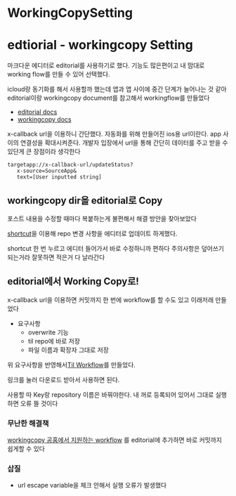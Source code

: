 # WorkingCopySetting

# edtiorial - workingcopy Setting

마크다운 에디터로 editorial를 사용하기로 했다. 기능도 많은편이고 내 맘대로 working flow를 만들 수 있어 선택했다. 

icloud랑 동기화를 해서 사용할까 했는데 앱과 앱 사이에 중간 단계가 늘어나는 것 같아  editorial이랑 workingcopy document를 참고해서 workingflow를 만들었다

* [editorial docs](http://www.editorial-workflows.com)
* [workingcopy docs](https://workingcopyapp.com/url-schemes.html#writing)

x-callback url을 이용하니 간단했다. 자동화를 위해 만들어진 ios용 url이란다. app 사이의 연결성을 확대시켜준다. 개발자 입장에서 url을 통해 간단히 데이터를 주고 받을 수 있단게 큰 장점이라 생각한다

```shell
targetapp://x-callback-url/updateStatus?
   x-source=SourceApp&
   text=[User inputted string]
```

## workingcopy dir을 editorial로 Copy

포스트 내용을 수정할 때마다 복붙하는게 불편해서 해결 방안을 찾아보았다

[shortcut](https://github.com/somelinguist/EditorialWorkingCopySync)을 이용해 repo 변경 사항을 에디터로 업데이트 하게했다.

shortcut 한 번 누르고 에디터 들어가서 바로 수정하니까 편하다 주의사항은 덮어쓰기 되는거라 잘못하면 적은거 다 날라간다

## editorial에서 Working Copy로!

x-callback url을 이용하면 커밋까지 한 번에 workflow를 할 수도 있고 이래저래 만들었다

* 요구사항
	* overwrite 기능
	* til repo에 바로 저장
	* 파일 이름과 확장자 그대로 저장

위 요구사항을 반영해서[Til Workflow](editorial://add-workflow?workflow-data-b64=eNrVV91u2zYUfhVCwNINkJ2k7ZrNQGCkbrplCJoicZai82DQ0pHNmSI1krJiGAb2NHuwPck-UrKtJLtYbtLmxpHO__edo0NmFYlEq6gX5UL5J9uxOhFcdqbCzcrJmEvXLdQ0iiOeOAF91PttFRW8tPSWMm3oslRKwKCXcWkprlU3cNalu5rpCrqP3PCcHBm7tUpK63Q-FE4SciN6IrmFOrrRZp5JXZ2EbD-RO02F02ZIty7ywXeRVlGmZUqpV10U3jrqHcQt4SUVkieUk3II_M9ff0frdfx0tV-hbPqVG8EnMLxfu8IzXLiUUC24LMlL3bII0nTBVVKjgNrpOalLrqYUXFcHMTtcw-xMFaWL1jDwdr2oD4BfHUJDhX4sxB2kGyOmU0md4dn5E4PD6L0Xkj54FPehCZXIMqX3ftTMNnAjPb11pGwYR2dK-vo6kgGWqmE908EbaIWt4Cm-DzHROQTCajUMiF7GEd0WhqxvyMvHz1-pnC8m9WB3gQ4fT1kg_IsyZrWki9L5zt1nrS7qsdz4T4MJy3YcPVNI0erVnTbF0er1USMI62uHeTCjZM4WzRc2UiPllwRTDRUv-i9Gyru0JU-_lYuN5AEtFtF_vn63jYnnbcAv8wmfqvR-lU9ayEVB6vry_AFTGvIz7PDDOPLq_z1KR4fN5HxD4ebSa63b1ZvX7bGC4PvNnNUXgdXRq__w7tD2SNlNYgUUAN5JdLHsjfZH-7edBEEmPJl3SiNH-5URjkb7_Tktj88_f_o0_PGXdz983vPux_09XwD-FNzNjvvd_l6uUzrWCzLBzecxtCAu3xpdWTInJbjkTvgUy_pgQyV80rp4gaXeeIzf8enV4OTj6XgcyKu4cNfYEPJcc1zMmvY8ly_i93hzat7UfLMB-P52KOR3iJSSTYxoKNgmZQDEnOHKZmSM9_FNtCwzOmftMMxpVl9vceFmXKXMd4_xKReq63fLzYwU85RTyiqQwYQ_eGMmHF6lZIWAuZsR28xYnaOWGOuYFIpC4NDVoND4MUFhEQ4VuBnWlA8Qs2omkhmT5OzdOhNDHO6cKaqCaV0NjsOUMkRKGf5zwIi6Lhu2q_FSYLHwLJX4s8RGTGElMoESPEsGt_N8QoGkCnWRhzYhqdXUIpZmfKFFyjZzueNSqBZzkyXLhXV8DggeIupaCF3aTVWW6azx40gBCr1_g9AD7E74fMt34KPa9BLPrQZgGkHnsu5DyNVOEd5LY_Bes-QDoWwY1J0F221eQ48HM787GLdz3F1ywN8cLt76gImMLXXJ_sCks4ojMKSWL-quKu3Z8r6oD4o6QggL7kC8Q-lN20Ch3yB1nW2EKaHhmAvfjdC1oNbN4BRk0Kg8sH2X9Qfj3I3W_wK_dBzR)를 만들었다.

링크를 눌러 다운로드 받아서 사용하면 된다.

사용할 따 Key랑 repository 이름은 바꿔야한다. 내 꺼로 등록되어 있어서 그대로 실행하면 오류 뜰 것이다
### 무난한 해결책
[workingcopy 공홈에서 지원하는 workflow](editorial://add-workflow?workflow-data-b64=eNrtWO1qIzcUfRUx0NKWsRNnPwqGJWQTZ7vsthvy0RTqYuSZO7bqsTSVNB4bY-jT7IPtk_RI449xHEKclsRh-yeZSFdH9557dHWVaSAiJYNmMBTSfZmaUZHgaa0nbD_vdnhq65nsBWHAIyswHzR_nwYZzw29pURpOs-lFDBoJjw1FJZT11iscnvRVwXmzrjmQ7KkzdIqyo1Vw0thU8LeQI9SbjAdXCs9SFJVHPndLix2-JVrwbswdOArpGkg8Y0lPE0xNeJpTm7UTjI_Go-4jCi-pLHFtFUDkudc9sgvne6HrDGD2XuZ5TaYwcDZNYPDYDabhY8X4bGSsXAfG9FFaogBYZS89BHthwGNM03GwPrgvpGuInNBrgAa21PleH46ou4lhQFNtpXCKqIPrd9etK7PXr38sIuhcTOAIobCPjzAxi7GlXHbf_jx_YZwepRuJiIlD_gcTnLjqU9ylbUaTEk6oF0_3A9TysHdMYf301L9ydTUkvFNQh7VkXdkW56XOb_rqUlUGpfUf8q89t01tRo8pyzlEQ1JOha__P05eFTfP2Ukr84_bnitMP5e-oPopu-tpdc_rnUN0M7LxnykvHmmr14sLstKuZ6-XkjMS3glqwLeIsBapLJJs73X3hvXItyyXR4NarlO23uFFpbae4dAf3P47RIT3w4JvxzQm0MHqWlEPH2rVWFIH-Wgh1vh0CZB0-ocpFnerSQJgTc7HfzstC6Oj85anY7no-DCXkkr0o-KI4lzxh-7GGSLkY3UGaD_dHWyxMT3EvDrPKA_cxv1z6mXp1y3lrfCBnGaejTe_q75rv7D9-22vxuGbqN3WuWZ7yXCwBDXUd_daUtd7d6tsazmz_aJcKo0qL-wWvh32HqUpU_Pq5U_FTKe3wy3yLQcf1BTlAB4ezJuu-9LxTu8hbQbuydtW8b1TGWNxuIUzKOOohezZiNIIU-0yrpqvAQWyS_KtsbCwNr3GYvEoXcb8Wrj9n_fv5Mpv9g65ZUUX5fN0jF6pXqXD4JNPTysFj45KfOO5iYZrrPZKqCDOwraGdpDoXLDopJ7phJ2yBA4E5LdZBbL4lzzsu4dhPP_EO5_ne3Vv9Lseln6rxTrVz2dYN2r6kRFuX_VbTwI7wj-BlOz2R9hsH64mdMgTGMykRbzm3e5PUNozGouTULadUPMoRuWaDVkVQRmFSsfrYKnjMuYuScV4z0uZL0t2_K6T5K5xxHFrAAtOAU4CyETFn-mKcsEzG2f2ML9co9yRBvLUiHJA_sXmp9Q-KH9hAEcPLB9YTxAyIq-iPosJWvW_Yw0cSznTFLhTUtvUOJjQvMB7-bntc4uq964UcRisDKX4q-cmIhhJRIBFxxLGm_uYZc8SQX8Ihdal1IlewZYivGREjFTI9IughWXKAcr5roTNoRW-QAhuBCzG1XEuDJSruPY4vZysuTb81EsconvSgKgS9A5KfPg96pu4f_OtXaFy7PkgOA2DMrMgu0qrz7Hx313ctjy0cxG83bKWe8zkbCJytmf0DwrOIAxaviozKpUji23Fv5hokTwsOAOxFu4Pk8bKHTXcelnNcKYkHDowmXDZ81Pq7lwMtJI1NCzvc76hpzrwewfsX4ftA~~) 를  editorial에 추가하면 바로 커밋까지 쉽게할 수 있다

### 삽질

* url escape variable을 체크 안해서 실행 오류가 발생했다
